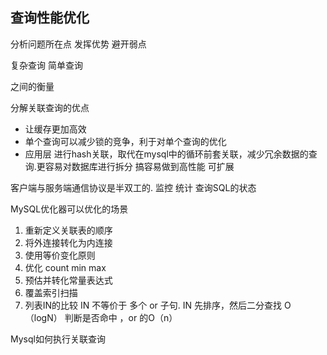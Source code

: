 ## 查询性能优化

分析问题所在点
发挥优势
避开弱点

复杂查询
简单查询

之间的衡量


分解关联查询的优点

 - 让缓存更加高效
 - 单个查询可以减少锁的竞争，利于对单个查询的优化
 - 应用层 进行hash关联，取代在mysql中的循环前套关联，减少冗余数据的查询.更容易对数据库进行拆分 搞容易做到高性能 可扩展
 
 
客户端与服务端通信协议是半双工的.
监控 统计 查询SQL的状态   


MySQL优化器可以优化的场景
 
 1. 重新定义关联表的顺序
 1. 将外连接转化为内连接
 1. 使用等价变化原则  
 1. 优化 count min max 
 1. 预估并转化常量表达式
 1. 覆盖索引扫描
 1. 列表IN的比较 IN 不等价于  多个 or 子句.  IN 先排序，然后二分查找 O（logN） 判断是否命中 ，or 的O（n）
 
Mysql如何执行关联查询 